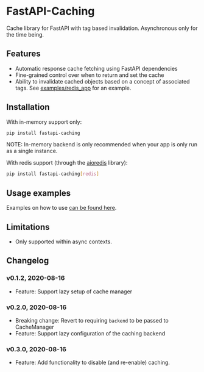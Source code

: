 # FastAPI-Caching

Cache library for FastAPI with tag based invalidation. Asynchronous only for the time being.

## Features

- Automatic response cache fetching using FastAPI dependencies
- Fine-grained control over when to return and set the cache
- Ability to invalidate cached objects based on a concept of associated tags. See [examples/redis_app](/examples/redis_app) for an example.

## Installation

With in-memory support only:
```bash
pip install fastapi-caching
```

NOTE: In-memory backend is only recommended when your app is only run as a single instance.

With redis support (through the [aioredis](https://aioredis.readthedocs.io/) library):
```bash
pip install fastapi-caching[redis]
```

## Usage examples

Examples on how to use [can be found here](/examples).


## Limitations

- Only supported within async contexts.

## Changelog

### v0.1.2, 2020-08-16

- Feature: Support lazy setup of cache manager

### v0.2.0, 2020-08-16

- Breaking change: Revert to requiring `backend` to be passed to CacheManager
- Feature: Support lazy configuration of the caching backend

### v0.3.0, 2020-08-16

- Feature: Add functionality to disable (and re-enable) caching.
